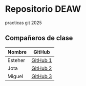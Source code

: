 # Repositorio DEAW
practicas git 2025
## Compañeros de clase

| Nombre             | GitHub |
|-------------------|--------|
| Esteher       | [GitHub 1](https://github.com/EstherRuizSempere/DEAW) |
| Jota       | [GitHub 2](https://github.com/JotaDiaz77/DEAW) |
| Miguel       | [GitHub 3](https://github.com/MiguelDAW-xle/DEAW) |
